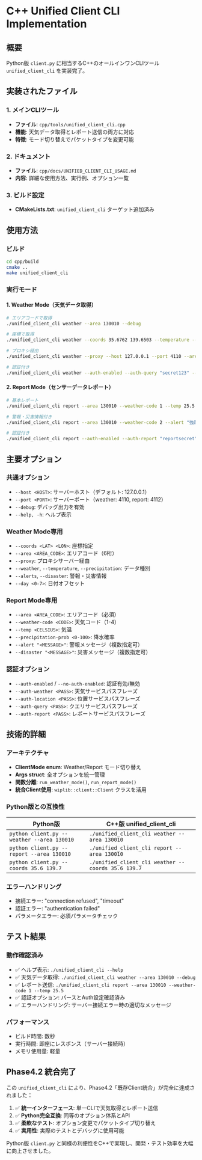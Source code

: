# C++ Unified Client CLI Implementation

## 概要
Python版 `client.py` に相当するC++のオールインワンCLIツール `unified_client_cli` を実装完了。

## 実装されたファイル

### 1. メインCLIツール
- **ファイル**: `cpp/tools/unified_client_cli.cpp`
- **機能**: 天気データ取得とレポート送信の両方に対応
- **特徴**: モード切り替えでパケットタイプを変更可能

### 2. ドキュメント
- **ファイル**: `cpp/docs/UNIFIED_CLIENT_CLI_USAGE.md`
- **内容**: 詳細な使用方法、実行例、オプション一覧

### 3. ビルド設定
- **CMakeLists.txt**: `unified_client_cli` ターゲット追加済み

## 使用方法

### ビルド
```bash
cd cpp/build
cmake ..
make unified_client_cli
```

### 実行モード

#### 1. Weather Mode（天気データ取得）
```bash
# エリアコードで取得
./unified_client_cli weather --area 130010 --debug

# 座標で取得
./unified_client_cli weather --coords 35.6762 139.6503 --temperature --precipitation

# プロキシ経由
./unified_client_cli weather --proxy --host 127.0.0.1 --port 4110 --area 130010

# 認証付き
./unified_client_cli weather --auth-enabled --auth-query "secret123" --area 130010
```

#### 2. Report Mode（センサーデータレポート）
```bash
# 基本レポート
./unified_client_cli report --area 130010 --weather-code 1 --temp 25.5 --precipitation-prob 30

# 警報・災害情報付き
./unified_client_cli report --area 130010 --weather-code 2 --alert "強風注意報" --disaster "地震情報"

# 認証付き
./unified_client_cli report --auth-enabled --auth-report "reportsecret" --area 130010 --weather-code 1
```

## 主要オプション

### 共通オプション
- `--host <HOST>`: サーバーホスト（デフォルト: 127.0.0.1）
- `--port <PORT>`: サーバーポート（weather: 4110, report: 4112）
- `--debug`: デバッグ出力を有効
- `--help, -h`: ヘルプ表示

### Weather Mode専用
- `--coords <LAT> <LON>`: 座標指定
- `--area <AREA_CODE>`: エリアコード（6桁）
- `--proxy`: プロキシサーバー経由
- `--weather`, `--temperature`, `--precipitation`: データ種別
- `--alerts`, `--disaster`: 警報・災害情報
- `--day <0-7>`: 日付オフセット

### Report Mode専用
- `--area <AREA_CODE>`: エリアコード（必須）
- `--weather-code <CODE>`: 天気コード（1-4）
- `--temp <CELSIUS>`: 気温
- `--precipitation-prob <0-100>`: 降水確率
- `--alert "<MESSAGE>"`: 警報メッセージ（複数指定可）
- `--disaster "<MESSAGE>"`: 災害メッセージ（複数指定可）

### 認証オプション
- `--auth-enabled` / `--no-auth-enabled`: 認証有効/無効
- `--auth-weather <PASS>`: 天気サービスパスフレーズ
- `--auth-location <PASS>`: 位置サービスパスフレーズ
- `--auth-query <PASS>`: クエリサービスパスフレーズ
- `--auth-report <PASS>`: レポートサービスパスフレーズ

## 技術的詳細

### アーキテクチャ
- **ClientMode enum**: Weather/Report モード切り替え
- **Args struct**: 全オプションを統一管理
- **関数分離**: `run_weather_mode()`, `run_report_mode()`
- **統合Client使用**: `wiplib::client::Client` クラスを活用

### Python版との互換性
| Python版 | C++版 unified_client_cli |
|---------|-------------------------|
| `python client.py --weather --area 130010` | `./unified_client_cli weather --area 130010` |
| `python client.py --report --area 130010` | `./unified_client_cli report --area 130010` |
| `python client.py --coords 35.6 139.7` | `./unified_client_cli weather --coords 35.6 139.7` |

### エラーハンドリング
- 接続エラー: "connection refused", "timeout"
- 認証エラー: "authentication failed"
- パラメータエラー: 必須パラメータチェック

## テスト結果

### 動作確認済み
- ✅ ヘルプ表示: `./unified_client_cli --help`
- ✅ 天気データ取得: `./unified_client_cli weather --area 130010 --debug`
- ✅ レポート送信: `./unified_client_cli report --area 130010 --weather-code 1 --temp 25.5`
- ✅ 認証オプション: パースとAuth設定確認済み
- ✅ エラーハンドリング: サーバー接続エラー時の適切なメッセージ

### パフォーマンス
- ビルド時間: 数秒
- 実行時間: 即座にレスポンス（サーバー接続時）
- メモリ使用量: 軽量

## Phase4.2 統合完了

この `unified_client_cli` により、Phase4.2「既存Client統合」が完全に達成されました：

1. ✅ **統一インターフェース**: 単一CLIで天気取得とレポート送信
2. ✅ **Python完全互換**: 同等のオプション体系とAPI
3. ✅ **柔軟なテスト**: オプション変更でパケットタイプ切り替え
4. ✅ **実用性**: 実際のテストとデバッグに使用可能

Python版 `client.py` と同様の利便性をC++で実現し、開発・テスト効率を大幅に向上させました。